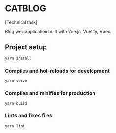 # CATBLOG

[Technical task]

Blog web application built with Vue.js, Vuetify, Vuex.

## Project setup

```
yarn install
```

### Compiles and hot-reloads for development

```
yarn serve
```

### Compiles and minifies for production

```
yarn build
```

### Lints and fixes files

```
yarn lint
```
